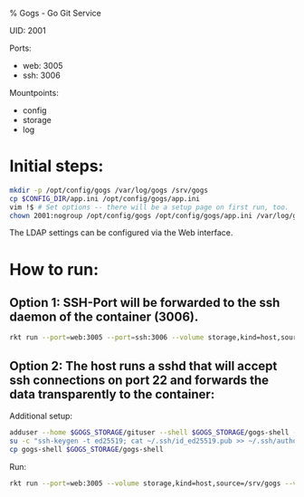 % Gogs - Go Git Service

UID: 2001

Ports:
- web: 3005
- ssh: 3006

Mountpoints:
- config
- storage
- log


# Initial steps:
```sh
mkdir -p /opt/config/gogs /var/log/gogs /srv/gogs
cp $CONFIG_DIR/app.ini /opt/config/gogs/app.ini
vim !$ # Set options -- there will be a setup page on first run, too.
chown 2001:nogroup /opt/config/gogs /opt/config/gogs/app.ini /var/log/gogs /srv/gogs
```

The LDAP settings can be configured via the Web interface.

# How to run:

## Option 1: SSH-Port will be forwarded to the ssh daemon of the container (3006).
```sh
rkt run --port=web:3005 --port=ssh:3006 --volume storage,kind=host,source=/srv/gogs --volume config,kind=host,source=/opt/config/gogs --volume log,kind=host,source=/var/log/gogs --debug --interactive --dns=134.100.9.61 rkt.mafiasi.de/gogs
```

## Option 2: The host runs a sshd that will accept ssh connections on port 22 and forwards the data transparently to the container:

Additional setup:
```sh
adduser --home $GOGS_STORAGE/gituser --shell $GOGS_STORAGE/gogs-shell --uid 2001 gogs
su -c "ssh-keygen -t ed25519; cat ~/.ssh/id_ed25519.pub >> ~/.ssh/authorized_keys" gogs
cp gogs-shell $GOGS_STORAGE/gogs-shell
```

Run:
```sh
rkt run --port=web:3005 --volume storage,kind=host,source=/srv/gogs --volume config,kind=host,source=/opt/config/gogs --volume log,kind=host,source=/var/log/gogs --debug --interactive --dns=134.100.9.61 rkt.mafiasi.de/gogs
```
